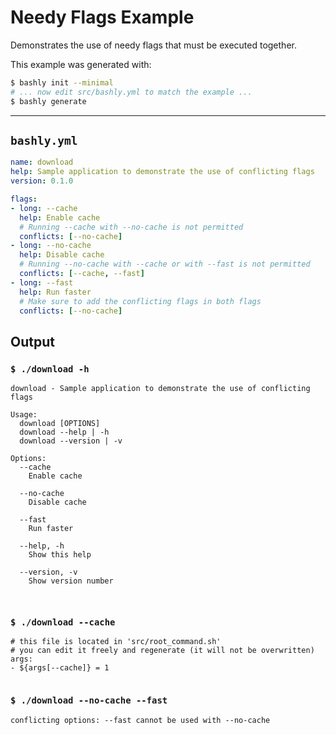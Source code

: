 # Needy Flags Example

Demonstrates the use of needy flags that must be executed together.

This example was generated with:

```bash
$ bashly init --minimal
# ... now edit src/bashly.yml to match the example ...
$ bashly generate
```

-----

## `bashly.yml`

````yaml
name: download
help: Sample application to demonstrate the use of conflicting flags
version: 0.1.0

flags:
- long: --cache
  help: Enable cache
  # Running --cache with --no-cache is not permitted
  conflicts: [--no-cache]
- long: --no-cache
  help: Disable cache
  # Running --no-cache with --cache or with --fast is not permitted
  conflicts: [--cache, --fast]
- long: --fast
  help: Run faster
  # Make sure to add the conflicting flags in both flags
  conflicts: [--no-cache]
````



## Output

### `$ ./download -h`

````shell
download - Sample application to demonstrate the use of conflicting flags

Usage:
  download [OPTIONS]
  download --help | -h
  download --version | -v

Options:
  --cache
    Enable cache

  --no-cache
    Disable cache

  --fast
    Run faster

  --help, -h
    Show this help

  --version, -v
    Show version number



````

### `$ ./download --cache`

````shell
# this file is located in 'src/root_command.sh'
# you can edit it freely and regenerate (it will not be overwritten)
args:
- ${args[--cache]} = 1


````

### `$ ./download --no-cache --fast`

````shell
conflicting options: --fast cannot be used with --no-cache


````



